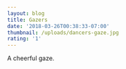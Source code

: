 ```yaml
---
layout: blog
title: Gazers
date: '2018-03-26T00:38:33-07:00'
thumbnail: /uploads/dancers-gaze.jpg
rating: '1'
---
```

A cheerful gaze.
